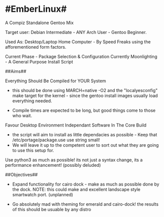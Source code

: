#EmberLinux#
==========

A Compiz Standalone Gentoo Mix

Target user: Debian Intermediate - ANY Arch User - Gentoo Beginner.

Used As: Desktop/Laptop Home Computer - By Speed Freaks using the afforementioned form factors.


Current Phase - Package Selection & Configuration
Currently Moonlighting - A General Purpose Install Script

##Aims##

Everything Should Be Compiled for YOUR System
- this should be done using MARCH=native -O2 and the "localyesconfig" make target for the kernel - since the gentoo install images usually load everything needed.

- Compile times are expected to be long, but good things come to those who wait.

Favour Desktop Environment Independant Software In The Core Build

- the script will aim to install as little dependacies as possible - Keep that /etc/portage/package.use use string small!
- We will leave it up to the competent user to sort out what they are going to use this setup for.

Use python3 as much as possible! its not just a syntax change, its a performance enhancement! (possibly deluded)

##Objectives##

- Expand functionality for cairo dock - make as much as possible done by the dock. NOTE: this could make and excellent landscape style smartwatch port. (unplanned)

- Go absolutely mad with theming  for emerald and cairo-dock! the results of this should be usuable by any distro 

